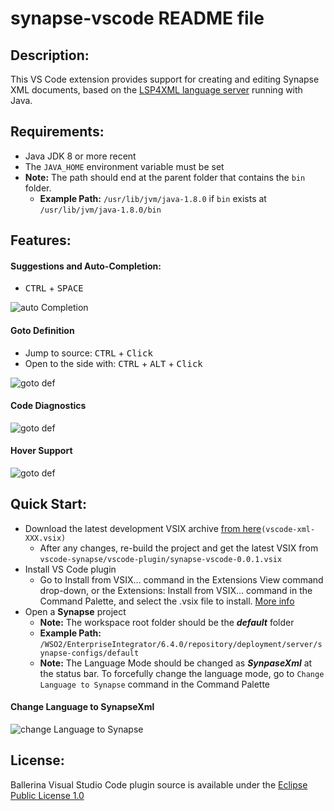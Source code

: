 # synapse-vscode README file

## Description:
This VS Code extension provides support for creating and editing Synapse XML documents, based on the [LSP4XML language server](https://github.com/angelozerr/lsp4xml) running with Java.

## Requirements:
- Java JDK 8 or more recent
- The `JAVA_HOME` environment variable must be set
- **Note:** The path should end at the parent folder that contains the `bin `folder.
    - **Example Path:** `/usr/lib/jvm/java-1.8.0` if `bin` exists at `/usr/lib/jvm/java-1.8.0/bin`

## Features:

#### Suggestions and Auto-Completion: 
* <kbd>CTRL</kbd> + <kbd>SPACE</kbd>

![auto Completion](https://raw.githubusercontent.com/sajinieKavindya/vscode-synapse/master/vscode-plugin/docs/autoCompletionSnippets.gif)

#### Goto Definition 
* Jump to source: <kbd>CTRL</kbd> + <kbd>Click</kbd>    
* Open to the side with: <kbd>CTRL</kbd> + <kbd>ALT</kbd> + <kbd>Click</kbd>

![goto def](https://raw.githubusercontent.com/sajinieKavindya/vscode-synapse/master/vscode-plugin/docs/gotoDefinition.gif)

#### Code Diagnostics
![goto def](https://raw.githubusercontent.com/sajinieKavindya/vscode-synapse/master/vscode-plugin/docs/diagnostic.gif)

#### Hover Support
![goto def](https://raw.githubusercontent.com/sajinieKavindya/vscode-synapse/master/vscode-plugin/docs/hover1.gif)

## Quick Start:
- Download the latest development VSIX archive [from here](https://github.com/sajinieKavindya/vscode-synapse/blob/master/vscode-plugin/synapse-vscode-0.0.1.vsix)`(vscode-xml-XXX.vsix)`
    - After any changes, re-build the project and get the latest VSIX from `vscode-synapse/vscode-plugin/synapse-vscode-0.0.1.vsix`
- Install VS Code plugin
    - Go to Install from VSIX... command in the Extensions View command drop-down, or the Extensions: Install from VSIX... command in the Command Palette, and select the .vsix file to install. [More info](https://code.visualstudio.com/docs/editor/extension-gallery#_install-from-a-vsix)
- Open a **Synapse** project
    - **Note:** The workspace root folder should be the **_default_** folder
    - **Example Path:** `/WSO2/EnterpriseIntegrator/6.4.0/repository/deployment/server/synapse-configs/default`
    - **Note:** The Language Mode should be changed as **_SynpaseXml_** at the status bar. To forcefully change the language mode, go to `Change Language to Synapse` command in the Command Palette

#### Change Language to SynapseXml

![change Language to Synapse](https://raw.githubusercontent.com/sajinieKavindya/vscode-synapse/master/vscode-plugin/docs/changeLang.gif)

## License:

Ballerina Visual Studio Code plugin source is available under the [Eclipse Public License 1.0](https://github.com/redhat-developer/vscode-xml/blob/master/LICENSE)